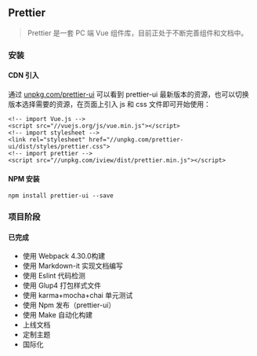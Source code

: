 ## Prettier

> Prettier 是一套 PC 端 Vue 组件库，目前正处于不断完善组件和文档中。

### 安装

#### CDN 引入

通过 [unpkg.com/prettier-ui](https://unpkg.com/prettier-ui) 可以看到 prettier-ui 最新版本的资源，也可以切换版本选择需要的资源，在页面上引入 js 和 css 文件即可开始使用：

```script
<!-- import Vue.js -->
<script src="//vuejs.org/js/vue.min.js"></script>
<!-- import stylesheet -->
<link rel="stylesheet" href="//unpkg.com/prettier-ui/dist/styles/prettier.css">
<!-- import prettier -->
<script src="//unpkg.com/iview/dist/prettier.min.js"></script>
```

#### NPM 安装

```script
npm install prettier-ui --save
```

### 项目阶段

#### 已完成

<ul style="padding-left: 30px;padding-bottom:10px;">
  <li><i class="ion-icon ion-ios-checkmark-circle ion-ios-checkmark-circle-extra"></i>使用 Webpack 4.30.0构建</li>
   <li><i class="ion-icon ion-ios-checkmark-circle ion-ios-checkmark-circle-extra"></i>使用 Markdown-it 实现文档编写</li>
    <li><i class="ion-icon ion-ios-checkmark-circle ion-ios-checkmark-circle-extra"></i>使用 Eslint 代码检测</li>
     <li><i class="ion-icon ion-ios-checkmark-circle ion-ios-checkmark-circle-extra"></i>使用 Glup4 打包样式文件</li>
      <li><i class="ion-icon ion-ios-checkmark-circle ion-ios-checkmark-circle-extra"></i>使用 karma+mocha+chai 单元测试</li>
       <li><i class="ion-icon ion-ios-checkmark-circle ion-ios-checkmark-circle-extra"></i>使用 Npm 发布（prettier-ui）</li>
        <li><i class="ion-icon ion-ios-checkmark-circle ion-ios-checkmark-circle-extra"></i>使用 Make 自动化构建</li>
          <li><i class="ion-icon ion-ios-checkmark-circle ion-ios-checkmark-circle-extra"></i>上线文档</li>
            <li><i class="ion-icon ion-ios-checkmark-circle ion-ios-checkmark-circle-extra"></i>定制主题</li>
              <li><i class="ion-icon ion-ios-checkmark-circle ion-ios-checkmark-circle-extra"></i>国际化</li>
</ul>

​
